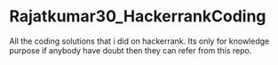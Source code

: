 # Rajatkumar30_HackerrankCoding
 All the coding solutions that i did on hackerrank.
 Its only for knowledge purpose if anybody have doubt then they can refer from this repo. 

